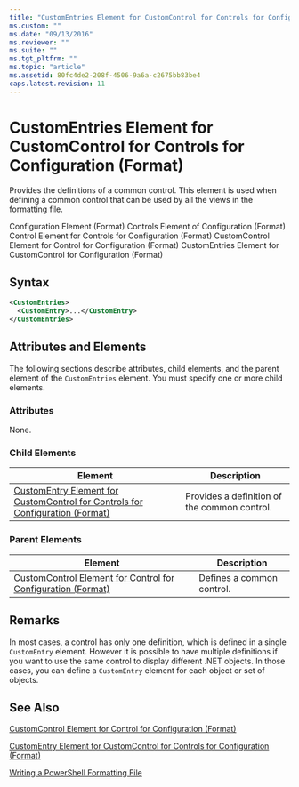 ```yaml
---
title: "CustomEntries Element for CustomControl for Controls for Configuration (Format) | Microsoft Docs"
ms.custom: ""
ms.date: "09/13/2016"
ms.reviewer: ""
ms.suite: ""
ms.tgt_pltfrm: ""
ms.topic: "article"
ms.assetid: 80fc4de2-208f-4506-9a6a-c2675bb83be4
caps.latest.revision: 11
---
```

# CustomEntries Element for CustomControl for Controls for Configuration (Format)

Provides the definitions of a common control. This element is used when defining a common control that can be used by all the views in the formatting file.

Configuration Element (Format)
Controls Element of Configuration (Format)
Control Element for Controls for Configuration (Format)
CustomControl Element for Control for Configuration (Format)
CustomEntries Element for CustomControl for Configuration (Format)

## Syntax

```xml
<CustomEntries>
  <CustomEntry>...</CustomEntry>
</CustomEntries>

```

## Attributes and Elements

The following sections describe attributes, child elements, and the parent element of the `CustomEntries` element. You must specify one or more child elements.

### Attributes

None.

### Child Elements

|Element|Description|
|-------------|-----------------|
|[CustomEntry Element for CustomControl for Controls for Configuration (Format)](./customentry-element-for-customcontrol-for-controls-for-configuration-format.md)|Provides a definition of the common control.|

### Parent Elements

|Element|Description|
|-------------|-----------------|
|[CustomControl Element for Control for Configuration (Format)](./customcontrol-element-for-control-for-controls-for-configuration-format.md)|Defines a common control.|

## Remarks

In most cases, a control has only one definition, which is defined in a single `CustomEntry` element. However it is possible to have multiple definitions if you want to use the same control to display different .NET objects. In those cases, you can define a `CustomEntry` element for each object or set of objects.

## See Also

[CustomControl Element for Control for Configuration (Format)](./customcontrol-element-for-control-for-controls-for-configuration-format.md)

[CustomEntry Element for CustomControl for Controls for Configuration (Format)](./customentry-element-for-customcontrol-for-controls-for-configuration-format.md)

[Writing a PowerShell Formatting File](./writing-a-powershell-formatting-file.md)
